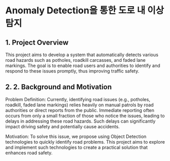 # Anomaly Detection을 통한 도로 내 이상탐지

## 1. Project Overview
This project aims to develop a system that automatically detects various road hazards such
as potholes, roadkill carcasses, and faded lane markings. The goal is to enable road users
and authorities to identify and respond to these issues promptly, thus improving traffic safety.

## 2. 2. Background and Motivation
Problem Definition: Currently, identifying road issues (e.g., potholes, roadkill, faded lane
markings) relies heavily on manual patrols by road authorities or direct reports from the
public. Immediate reporting often occurs from only a small fraction of those who notice the
issues, leading to delays in addressing these road hazards. Such delays can significantly
impact driving safety and potentially cause accidents.

Motivation: To solve this issue, we propose using Object Detection technologies to quickly
identify road problems. This project aims to explore and implement such technologies to
create a practical solution that enhances road safety.
